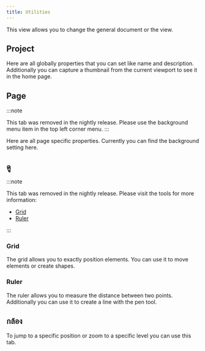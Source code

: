 ```yaml
---
title: Utilities
---
```


This view allows you to change the general document or the view.

## Project

Here are all globally properties that you can set like name and description.
Additionally you can capture a thumbnail from the current viewport to see it in the home page.

## Page

:::note

This tab was removed in the nightly release.
Please use the background menu item in the top left corner menu.
:::

Here are all page specific properties. Currently you can find the background setting here.

## ดู

:::note

This tab was removed in the nightly release.
Please visit the tools for more information:

- [Grid](/docs/v2/tools/grid)
- [Ruler](/docs/v2/tools/ruler)

:::

### Grid

The grid allows you to exactly position elements. You can use it to move elements or create shapes.

### Ruler

The ruler allows you to measure the distance between two points. Additionally you can use it to create a line with the pen tool.

## กล้อง

To jump to a specific position or zoom to a specific level you can use this tab.
